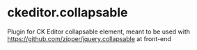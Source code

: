 # ckeditor.collapsable
Plugin for CK Editor collapsable element, meant to be used with https://github.com/zipper/jquery.collapsable at front-end
